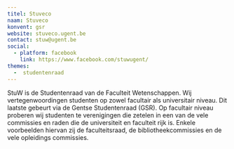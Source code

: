 ```yaml
---
titel: Stuveco
naam: Stuveco
konvent: gsr
website: stuveco.ugent.be
contact: stuw@ugent.be
social:
  - platform: facebook
    link: https://www.facebook.com/stuwugent/
themes:
  -  studentenraad
---
```

StuW is de Studentenraad van de Faculteit Wetenschappen. Wij vertegenwoordingen studenten op zowel facultair als universitair niveau. Dit laatste gebeurt via de Gentse Studentenraad (GSR). Op facultair niveau proberen wij studenten te verenigingen die zetelen in een van de vele commissies en raden die de universiteit en faculteit rijk is. Enkele voorbeelden hiervan zij de faculteitsraad, de bibliotheekcommissies en de vele opleidings commissies.

